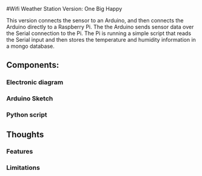 #Wifi Weather Station Version: One Big Happy

This version connects the sensor to an Arduino, and then connects the Arduino 
directly to a Raspberry Pi. The the Arduino sends sensor data over the Serial
connection to the Pi. The Pi is running a simple script that reads the Serial input
and then stores the temperature and humidity information in a mongo database. 

## Components:

### Electronic diagram

### Arduino Sketch

### Python script

## Thoughts

### Features

### Limitations
